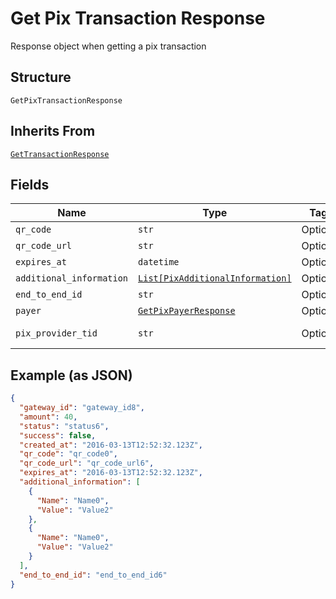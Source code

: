 
# Get Pix Transaction Response

Response object when getting a pix transaction

## Structure

`GetPixTransactionResponse`

## Inherits From

[`GetTransactionResponse`](../../doc/models/get-transaction-response.md)

## Fields

| Name | Type | Tags | Description |
|  --- | --- | --- | --- |
| `qr_code` | `str` | Optional | - |
| `qr_code_url` | `str` | Optional | - |
| `expires_at` | `datetime` | Optional | - |
| `additional_information` | [`List[PixAdditionalInformation]`](../../doc/models/pix-additional-information.md) | Optional | - |
| `end_to_end_id` | `str` | Optional | - |
| `payer` | [`GetPixPayerResponse`](../../doc/models/get-pix-payer-response.md) | Optional | - |
| `pix_provider_tid` | `str` | Optional | Pix provider TID |

## Example (as JSON)

```json
{
  "gateway_id": "gateway_id8",
  "amount": 40,
  "status": "status6",
  "success": false,
  "created_at": "2016-03-13T12:52:32.123Z",
  "qr_code": "qr_code0",
  "qr_code_url": "qr_code_url6",
  "expires_at": "2016-03-13T12:52:32.123Z",
  "additional_information": [
    {
      "Name": "Name0",
      "Value": "Value2"
    },
    {
      "Name": "Name0",
      "Value": "Value2"
    }
  ],
  "end_to_end_id": "end_to_end_id6"
}
```

